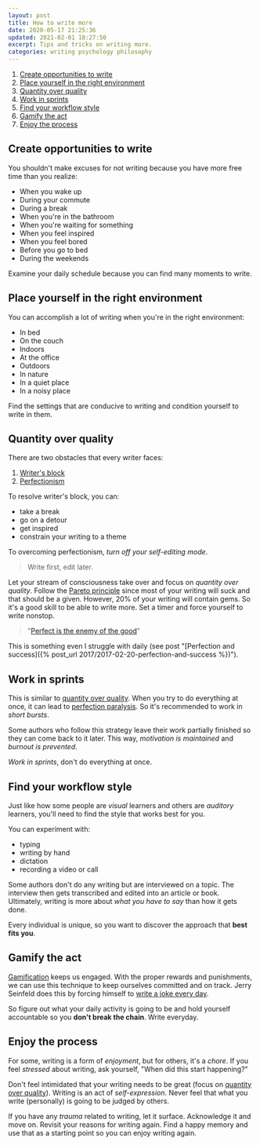 ```yaml
---
layout: post
title: How to write more
date: 2020-05-17 21:25:36
updated: 2021-02-01 18:27:50
excerpt: Tips and tricks on writing more.
categories: writing psychology philosophy
---
```


1. [Create opportunities to write](#create-opportunities-to-write)
2. [Place yourself in the right environment](#place-yourself-in-the-right-environment)
3. [Quantity over quality](#quantity-over-quality)
4. [Work in sprints](#work-in-sprints)
5. [Find your workflow style](#find-your-workflow-style)
6. [Gamify the act](#gamify-the-act)
7. [Enjoy the process](#enjoy-the-process)

## Create opportunities to write

You shouldn't make excuses for not writing because you have more free time than you realize:

- When you wake up
- During your commute
- During a break
- When you're in the bathroom
- When you're waiting for something
- When you feel inspired
- When you feel bored
- Before you go to bed
- During the weekends

Examine your daily schedule because you can find many moments to write.

## Place yourself in the right environment

You can accomplish a lot of writing when you're in the right environment:

- In bed
- On the couch
- Indoors
- At the office
- Outdoors
- In nature
- In a quiet place
- In a noisy place

Find the settings that are conducive to writing and condition yourself to write in them.

## Quantity over quality

There are two obstacles that every writer faces:

1. [Writer's block](https://wikipedia.org/wiki/Writer%27s_block)
2. [Perfectionism](<https://wikipedia.org/wiki/Perfectionism_(psychology)>)

To resolve writer's block, you can:

- take a break
- go on a detour
- get inspired
- constrain your writing to a theme

To overcoming perfectionism, _turn off your self-editing mode_.

> Write first, edit later.

Let your stream of consciousness take over and focus on _quantity over quality_. Follow the [Pareto principle](https://wikipedia.org/wiki/Pareto_principle) since most of your writing will suck and that should be a given. However, 20% of your writing will contain gems. So it's a good skill to be able to write more. Set a timer and force yourself to write nonstop.

> "[Perfect is the enemy of the good](https://wikipedia.org/wiki/Perfect_is_the_enemy_of_good)"

This is something even I struggle with daily (see post "[Perfection and success]({% post_url 2017/2017-02-20-perfection-and-success %})").

## Work in sprints

This is similar to [quantity over quality](#quantity-over-quality). When you try to do everything at once, it can lead to [perfection paralysis](https://wikipedia.org/wiki/Analysis_paralysis). So it's recommended to work in _short bursts_.

Some authors who follow this strategy leave their work partially finished so they can come back to it later. This way, _motivation is maintained_ and _burnout is prevented_.

_Work in sprints_, don't do everything at once.

## Find your workflow style

Just like how some people are _visual_ learners and others are _auditory_ learners, you'll need to find the style that works best for you.

You can experiment with:

- typing
- writing by hand
- dictation
- recording a video or call

Some authors don't do any writing but are interviewed on a topic. The interview then gets transcribed and edited into an article or book. Ultimately, writing is more about _what you have to say_ than how it gets done.

Every individual is unique, so you want to discover the approach that **best fits you**.

## Gamify the act

[Gamification](https://wikipedia.org/wiki/Gamification) keeps us engaged. With the proper rewards and punishments, we can use this technique to keep ourselves committed and on track. Jerry Seinfeld does this by forcing himself to [write a joke every day](https://jamesclear.com/stop-procrastinating-seinfeld-strategy).

So figure out what your daily activity is going to be and hold yourself accountable so you **don't break the chain**. Write everyday.

## Enjoy the process

For some, writing is a form of _enjoyment_, but for others, it's a _chore_. If you feel _stressed_ about writing, ask yourself, "When did this start happening?"

Don't feel intimidated that your writing needs to be great (focus on [quantity over quality](#quantity-over-quality)). Writing is an act of _self-expression_. Never feel that what you write (personally) is going to be judged by others.

If you have any _trauma_ related to writing, let it surface. Acknowledge it and move on. Revisit your reasons for writing again. Find a happy memory and use that as a starting point so you can enjoy writing again.
